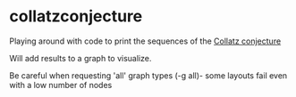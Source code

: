 # collatzconjecture

Playing around with code to print the sequences of the [Collatz conjecture](https://en.wikipedia.org/wiki/Collatz_conjecture)

Will add results to a graph to visualize.

Be careful when requesting 'all' graph types (-g all)- some layouts fail even with a low number of nodes